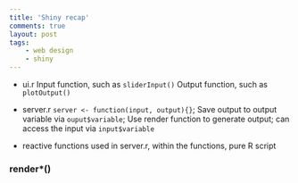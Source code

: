 ```yaml
---
title: 'Shiny recap'
comments: true
layout: post
tags:
    - web design
    - shiny
---
```


- ui.r
Input function, such as `sliderInput()`
Output function, such as `plotOutput()`

- server.r
`server <- function(input, output){}`; Save output to output variable via `ouput$variable`; Use render function to generate output; can access the input via `input$variable`

- reactive functions
used in server.r, within the functions, pure R script

### render*()
